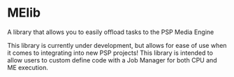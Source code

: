 # MElib
A library that allows you to easily offload tasks to the PSP Media Engine

This library is currently under development, but allows for ease of use when it comes to integrating into new PSP projects!
This library is intended to allow users to custom define code with a Job Manager for both CPU and ME execution.
